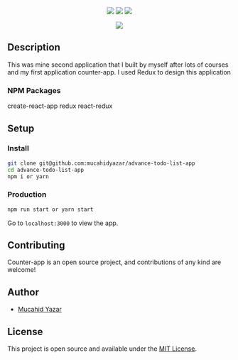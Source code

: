 <p align="center">
 <img src="https://img.shields.io/badge/License-MIT-blue.svg">
  <a href="#"><img src="https://img.shields.io/badge/all_contributors-1-orange.svg?style=flat-square)"></a>
   <a href="#"><img src="https://travis-ci.org/taniarascia/takenote.svg?branch=master"></a>
</p>

<div align="center">
<img src="./public/assets/gif/advance-todo-list-app.gif">
</div>

## Description

This was mine second application that I built by myself after lots of courses and my first application counter-app. I used Redux to design this application

### NPM Packages
create-react-app
redux
react-redux

## Setup

### Install

```bash
git clone git@github.com:mucahidyazar/advance-todo-list-app
cd advance-todo-list-app
npm i or yarn
```

### Production

```bash
npm run start or yarn start
```

Go to `localhost:3000` to view the app.

## Contributing

Counter-app is an open source project, and contributions of any kind are welcome! 

## Author

- [Mucahid Yazar](https://github.com/mucahidyazar)

## License

This project is open source and available under the [MIT License](LICENSE).
